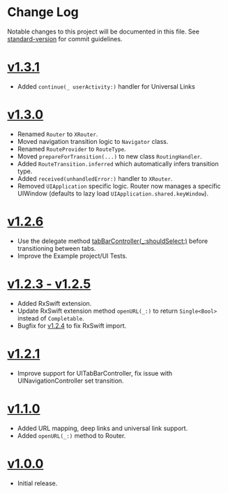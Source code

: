 # Change Log

Notable changes to this project will be documented in this file. See [standard-version](https://github.com/conventional-changelog/standard-version) for commit guidelines.

# [v1.3.1](https://github.com/hubrioAU/XRouter/releases/tag/1.3.1)
- Added `continue(_ userActivity:)` handler for Universal Links

# [v1.3.0](https://github.com/hubrioAU/XRouter/releases/tag/1.3.0)
- Renamed `Router` to `XRouter`.
- Moved navigation transition logic to `Navigator` class.
- Renamed `RouteProvider` to `RouteType`.
- Moved `prepareForTransition(...)` to new class `RoutingHandler`.
- Added `RouteTransition.inferred` which automatically infers transition type.
- Added `received(unhandledError:)` handler to `XRouter`.
- Removed `UIApplication` specific logic. Router now manages a specific UIWindow (defaults to lazy load `UIApplication.shared.keyWindow`).

# [v1.2.6](https://github.com/hubrioAU/XRouter/releases/tag/1.2.6)
- Use the delegate method [tabBarController(_:shouldSelect:)](https://developer.apple.com/documentation/uikit/uitabbarcontrollerdelegate/1621166-tabbarcontroller) before transitioning between tabs.
- Improve the Example project/UI Tests.

# [v1.2.3 - v1.2.5](https://github.com/hubrioAU/XRouter/releases/tag/1.2.4)
- Added RxSwift extension.
- Update RxSwift extension method `openURL(_:)` to return `Single<Bool>` instead of `Completable`.
- Bugfix for [v1.2.4](https://github.com/hubrioAU/XRouter/releases/tag/1.2.4) to fix RxSwift import.

# [v1.2.1](https://github.com/hubrioAU/XRouter/releases/tag/1.2.1)
- Improve support for UITabBarController, fix issue with UINavigationController set transition.

# [v1.1.0](https://github.com/hubrioAU/XRouter/releases/tag/1.1.0)
- Added URL mapping, deep links and universal link support.
- Added `openURL(_:)` method to Router.

# [v1.0.0](https://github.com/hubrioAU/XRouter/releases/tag/1.0.0)
- Initial release.
